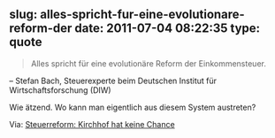 slug: alles-spricht-fur-eine-evolutionare-reform-der
date: 2011-07-04 08:22:35
type: quote
---

> Alles spricht für eine evolutionäre Reform der Einkommensteuer.

– Stefan Bach, Steuerexperte beim Deutschen Institut für Wirtschaftsforschung (DIW)

 Wie ätzend. Wo kann man eigentlich aus diesem System austreten?

 Via: [Steuerreform: Kirchhof hat keine Chance](http://www.faz.net/artikel/S30770/steuerreform-kirchhof-hat-keine-chance-30453521.html)
